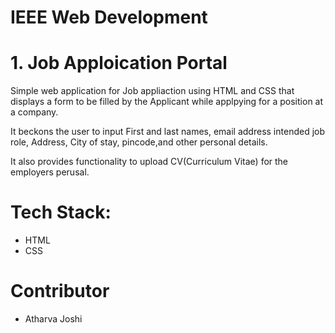 
# IEEE Web Development

# 1. Job Apploication Portal
Simple web application for Job appliaction using HTML and CSS that displays a form to be filled by the Applicant
while applpying for a position at a company.

It beckons the user to input First and last names, email address
intended job role, Address, City of stay, pincode,and other personal details.

It also provides functionality to upload CV(Curriculum Vitae) for the employers perusal.

# Tech Stack:
* HTML
* CSS

# Contributor
* Atharva Joshi
